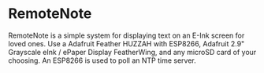 # RemoteNote
RemoteNote is a simple system for displaying text on an E-Ink screen for loved ones. Use a Adafruit Feather HUZZAH with ESP8266, Adafruit 2.9" Grayscale eInk / ePaper Display FeatherWing, and any microSD card of your choosing. An ESP8266 is used to poll an NTP time server. 
